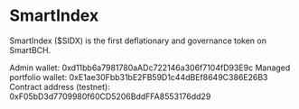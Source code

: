 # SmartIndex
SmartIndex ($SIDX) is the first deflationary and governance token on SmartBCH.

Admin wallet: 0xd11bb6a7981780aADc722146a306f7104fD93E9c
Managed portfolio wallet: 0xE1ae30Fbb31bE2FB59D1c44dBEf8649C386E26B3
Contract address (testnet): 0xF05bD3d7709980f60CD5206BddFFA8553176dd29


